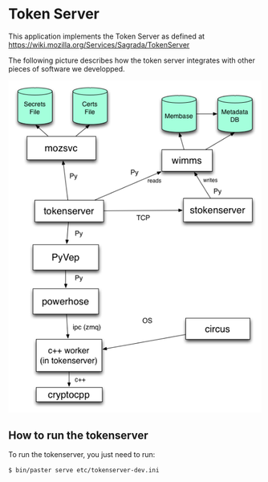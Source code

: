 # Token Server

This application implements the Token Server as defined at
https://wiki.mozilla.org/Services/Sagrada/TokenServer

The following picture describes how the token server integrates with other
pieces of software we developped.

![Token Server diagram](/token-server-diagram.png)

## How to run the tokenserver

To run the tokenserver, you just need to run:

    $ bin/paster serve etc/tokenserver-dev.ini

